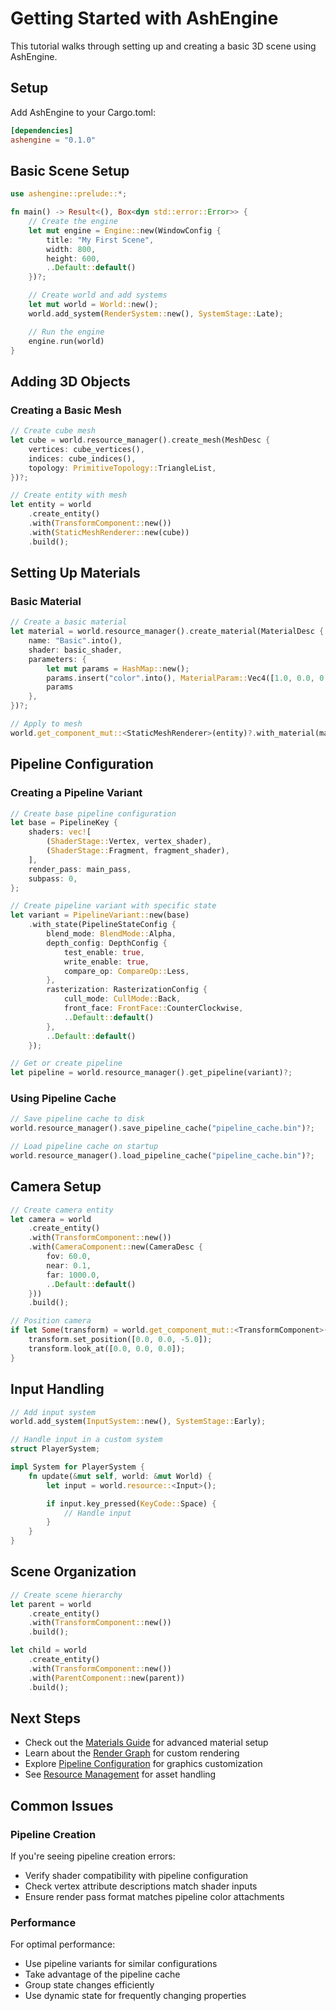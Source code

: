 # Getting Started with AshEngine

This tutorial walks through setting up and creating a basic 3D scene using AshEngine.

## Setup

Add AshEngine to your Cargo.toml:

```toml
[dependencies]
ashengine = "0.1.0"
```

## Basic Scene Setup

```rust
use ashengine::prelude::*;

fn main() -> Result<(), Box<dyn std::error::Error>> {
    // Create the engine
    let mut engine = Engine::new(WindowConfig {
        title: "My First Scene",
        width: 800,
        height: 600,
        ..Default::default()
    })?;

    // Create world and add systems
    let mut world = World::new();
    world.add_system(RenderSystem::new(), SystemStage::Late);

    // Run the engine
    engine.run(world)
}
```

## Adding 3D Objects

### Creating a Basic Mesh

```rust
// Create cube mesh
let cube = world.resource_manager().create_mesh(MeshDesc {
    vertices: cube_vertices(),
    indices: cube_indices(),
    topology: PrimitiveTopology::TriangleList,
})?;

// Create entity with mesh
let entity = world
    .create_entity()
    .with(TransformComponent::new())
    .with(StaticMeshRenderer::new(cube))
    .build();
```

## Setting Up Materials

### Basic Material

```rust
// Create a basic material
let material = world.resource_manager().create_material(MaterialDesc {
    name: "Basic".into(),
    shader: basic_shader,
    parameters: {
        let mut params = HashMap::new();
        params.insert("color".into(), MaterialParam::Vec4([1.0, 0.0, 0.0, 1.0]));
        params
    },
})?;

// Apply to mesh
world.get_component_mut::<StaticMeshRenderer>(entity)?.with_material(material);
```

## Pipeline Configuration

### Creating a Pipeline Variant

```rust
// Create base pipeline configuration
let base = PipelineKey {
    shaders: vec![
        (ShaderStage::Vertex, vertex_shader),
        (ShaderStage::Fragment, fragment_shader),
    ],
    render_pass: main_pass,
    subpass: 0,
};

// Create pipeline variant with specific state
let variant = PipelineVariant::new(base)
    .with_state(PipelineStateConfig {
        blend_mode: BlendMode::Alpha,
        depth_config: DepthConfig {
            test_enable: true,
            write_enable: true,
            compare_op: CompareOp::Less,
        },
        rasterization: RasterizationConfig {
            cull_mode: CullMode::Back,
            front_face: FrontFace::CounterClockwise,
            ..Default::default()
        },
        ..Default::default()
    });

// Get or create pipeline
let pipeline = world.resource_manager().get_pipeline(variant)?;
```

### Using Pipeline Cache

```rust
// Save pipeline cache to disk
world.resource_manager().save_pipeline_cache("pipeline_cache.bin")?;

// Load pipeline cache on startup
world.resource_manager().load_pipeline_cache("pipeline_cache.bin")?;
```

## Camera Setup

```rust
// Create camera entity
let camera = world
    .create_entity()
    .with(TransformComponent::new())
    .with(CameraComponent::new(CameraDesc {
        fov: 60.0,
        near: 0.1,
        far: 1000.0,
        ..Default::default()
    }))
    .build();

// Position camera
if let Some(transform) = world.get_component_mut::<TransformComponent>(camera) {
    transform.set_position([0.0, 0.0, -5.0]);
    transform.look_at([0.0, 0.0, 0.0]);
}
```

## Input Handling

```rust
// Add input system
world.add_system(InputSystem::new(), SystemStage::Early);

// Handle input in a custom system
struct PlayerSystem;

impl System for PlayerSystem {
    fn update(&mut self, world: &mut World) {
        let input = world.resource::<Input>();

        if input.key_pressed(KeyCode::Space) {
            // Handle input
        }
    }
}
```

## Scene Organization

```rust
// Create scene hierarchy
let parent = world
    .create_entity()
    .with(TransformComponent::new())
    .build();

let child = world
    .create_entity()
    .with(TransformComponent::new())
    .with(ParentComponent::new(parent))
    .build();
```

## Next Steps

- Check out the [Materials Guide](../graphics/materials.md) for advanced material setup
- Learn about the [Render Graph](../graphics/render_graph.md) for custom rendering
- Explore [Pipeline Configuration](../graphics/pipelines.md) for graphics customization
- See [Resource Management](../graphics/resources.md) for asset handling

## Common Issues

### Pipeline Creation

If you're seeing pipeline creation errors:

- Verify shader compatibility with pipeline configuration
- Check vertex attribute descriptions match shader inputs
- Ensure render pass format matches pipeline color attachments

### Performance

For optimal performance:

- Use pipeline variants for similar configurations
- Take advantage of the pipeline cache
- Group state changes efficiently
- Use dynamic state for frequently changing properties
